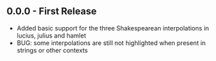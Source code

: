 ## 0.0.0 - First Release
* Added basic support for the three Shakespearean interpolations in lucius, julius and hamlet
* BUG: some interpolations are still not highlighted when present in strings or other contexts
